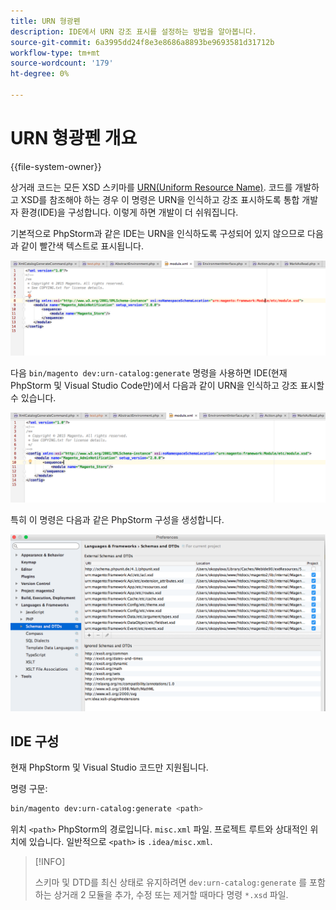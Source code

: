 ```yaml
---
title: URN 형광펜
description: IDE에서 URN 강조 표시를 설정하는 방법을 알아봅니다.
source-git-commit: 6a3995dd24f8e3e8686a8893be9693581d31712b
workflow-type: tm+mt
source-wordcount: '179'
ht-degree: 0%

---
```



# URN 형광펜 개요

{{file-system-owner}}

상거래 코드는 모든 XSD 스키마를 [URN(Uniform Resource Name)](https://www.ietf.org/rfc/rfc2141.txt). 코드를 개발하고 XSD를 참조해야 하는 경우 이 명령은 URN을 인식하고 강조 표시하도록 통합 개발자 환경(IDE)을 구성합니다. 이렇게 하면 개발이 더 쉬워집니다.

기본적으로 PhpStorm과 같은 IDE는 URN을 인식하도록 구성되어 있지 않으므로 다음과 같이 빨간색 텍스트로 표시됩니다.

![URN을 인식할 수 있도록 PhpStorm이 구성되지 않았습니다.](../../assets/configuration/urn-before.png)

다음 `bin/magento dev:urn-catalog:generate` 명령을 사용하면 IDE(현재 PhpStorm 및 Visual Studio Code만)에서 다음과 같이 URN을 인식하고 강조 표시할 수 있습니다.

![IDE에서 URN을 인식하도록 설정](../../assets/configuration/urn-after.png)

특히 이 명령은 다음과 같은 PhpStorm 구성을 생성합니다.

![PhpStorm 구성 예](../../assets/configuration/urn-settings.png)

## IDE 구성

현재 PhpStorm 및 Visual Studio 코드만 지원됩니다.

명령 구문:

```bash
bin/magento dev:urn-catalog:generate <path>
```

위치 `<path>` PhpStorm의 경로입니다. `misc.xml` 파일. 프로젝트 루트와 상대적인 위치에 있습니다. 일반적으로 `<path>` is `.idea/misc.xml`.

>[!INFO]
>
>스키마 및 DTD를 최신 상태로 유지하려면 `dev:urn-catalog:generate` 를 포함하는 상거래 2 모듈을 추가, 수정 또는 제거할 때마다 명령 `*.xsd` 파일.
